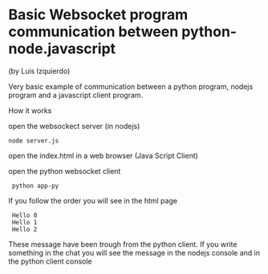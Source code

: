 # Basic Websocket program communication between python-node.javascript
(by Luis Izquierdo)

Very basic example of communication between a python program, nodejs program and a javascript client program.

How it works

open the websockect server (in nodejs)

    node server.js
    
open the index.html in a web browser (Java Script Client)

open the python websocket client

     python app-py
     
If you follow the order you will see in the html page

     Hello 0
     Hello 1
     Hello 2
     
These message have been trough from the python client. If you write something in the chat you will see the message in the nodejs console and in the python client console
